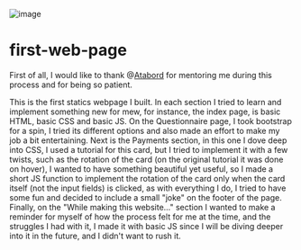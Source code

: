 ![image](https://user-images.githubusercontent.com/57214986/137031921-9a22f2d0-5f5a-42ed-b7e5-fe48d59e3e4b.png)


# first-web-page
First of all, I would like to thank @[Atabord](https://github.com/Atabord) for mentoring me during this process and for being so patient.

This is the first statics webpage I built. In each section I tried to learn and implement something new for mew, for instance, the index page, is basic HTML, basic CSS and basic JS. On the Questionnaire page, I took bootstrap for a spin, I tried its different options and also made an effort to make my job a bit entertaining. Next is the Payments section, in this one I dove deep into CSS, I used a tutorial for this card, but I tried to implement it with a few twists, such as the rotation of the card (on the original tutorial it was done on hover), I wanted to have something beautiful yet useful, so I made a short JS function to implement the rotation of the card only when the card itself (not the input fields) is clicked, as with everything I do, I tried to have some fun and decided to include a small "joke" on the footer of the page. Finally, on the "While making this website..." section I wanted to make a reminder for myself of how the process felt for me at the time, and the struggles I had with it, I made it with basic JS since I will be diving deeper into it in the future, and I didn't want to rush it.
